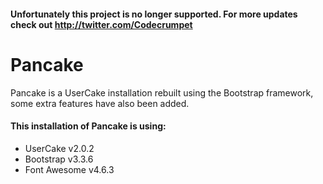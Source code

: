 #### Unfortunately this project is no longer supported. For more updates check out http://twitter.com/Codecrumpet

# Pancake
Pancake is a UserCake installation rebuilt using the Bootstrap framework, some extra features have also been added.

#### This installation of Pancake is using:

* UserCake v2.0.2
* Bootstrap v3.3.6
* Font Awesome v4.6.3
